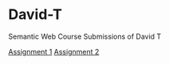 # David-T
Semantic Web Course Submissions of David T

[Assignment 1](Assignment1)
[Assignment 2](Assignment2)
